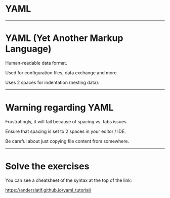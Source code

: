 <div class="title-card">
    <h1>YAML</h1>
</div>

---

# YAML (Yet Another Markup Language)

Human-readable data format.

Used for configuration files, data exchange and more.

Uses 2 spaces for indentation (nesting data).

---

# Warning regarding YAML

Frustratingly, it will fail because of spacing vs. tabs issues

Ensure that spacing is set to 2 spaces in your editor / IDE. 

Be careful about just copying file content from somewhere. 

---

# Solve the exercises

You can see a cheatsheet of the syntax at the top of the link:

https://anderslatif.github.io/yaml_tutorial/


